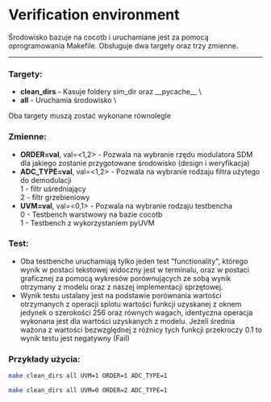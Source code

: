 # Verification environment
Środowisko bazuje na cocotb i uruchamiane jest za pomocą oprogramowania Makefile. Obsługuje dwa targety oraz trzy zmienne.
***
### Targety:
 - **clean_dirs** - Kasuje foldery sim_dir oraz \_\_pycache\_\_ \
 - **all** - Uruchamia środowisko \

Oba targety muszą zostać wykonane równolegle
### Zmienne:
 - **ORDER=val**, val=<1,2> - Pozwala na wybranie rzędu modulatora SDM dla jakiego zostanie przygotowane środowisko (design i weryfikacja)
 - **ADC_TYPE=val**, val=<1,2> - Pozwala na wybranie rodzaju filtra użytego do demodulacji \
 1 - filtr uśredniający \
 2 - filtr grzebieniowy
 - **UVM=val**, val=<0,1> - Pozwala na wybranie rodzaju testbencha \
 0 - Testbench warstwowy na bazie cocotb \
 1 - Testbench z wykorzystaniem pyUVM

### Test:
- Oba testbenche uruchamiają tylko jeden test "functionality", którego wynik w postaci tekstowej widoczny jest w terminalu, oraz w postaci graficznej za pomocą wykresów porównujących ze sobą wynik otrzymany z modelu oraz z naszej implementacji sprzętowej.
- Wynik testu ustalany jest na podstawie porównania wartości otrzymanych z operacji splotu wartości funkcji uzyskanej z oknem jedynek o szerokości 256 oraz równych wagach, identyczna operacja wykonana jest dla wartości uzyskanych z modelu. Jeżeli średnia ważona z wartości bezwzględnej z różnicy tych funkcji przekroczy 0.1 to wynik testu jest negatywny (Fail)

### Przykłady użycia:
~~~sh
make clean_dirs all UVM=1 ORDER=1 ADC_TYPE=1
~~~

~~~sh
make clean_dirs all UVM=0 ORDER=2 ADC_TYPE=1
~~~